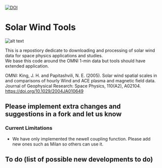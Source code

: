 [![DOI](https://zenodo.org/badge/DOI/10.5281/zenodo.13749003.svg)](https://doi.org/10.5281/zenodo.13749003)

# Solar Wind Tools

![alt text](https://github.com/08walkersj/Solar_Wind_Tools/blob/master/Development_Code/solar_wind.gif "Image Credit: NASA's Goddard Space Flight Center")

This is a repostiory dedicate to downloading and processing of solar wind data for space physics applications and studies.\
We base this code around the OMNI 1-min data but tools should have extended application.

OMNI: King, J. H. and Papitashvili, N. E. (2005). Solar wind spatial scales in and comparisons of hourly Wind and ACE plasma and magnetic field data. Journal of Geophysical Research: Space Physics, 110(A2), A02104. https://doi.org/10.1029/2004JA010649


## Please implement extra changes and suggestions in a fork and let us know
### Current Limitations
- We have only implemented the newell coupling function. Please add new ones such as Milan so others can use it.

## To do (list of possible new developments to do)
